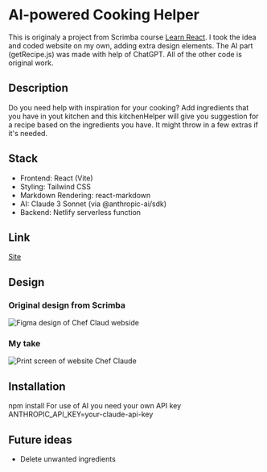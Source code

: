 # AI-powered Cooking Helper

This is originaly a project from Scrimba course [Learn React](https://scrimba.com/learn-react-c0e). I took the idea and coded website on my own, adding extra design elements. The AI part (getRecipe.js) was made with help of ChatGPT. All of the other code is original work.

## Description
Do you need help with inspiration for your cooking? Add ingredients that you have in yout kitchen and this kitchenHelper will give you suggestion for a recipe based on the ingredients you have. It might throw in a few extras if it's needed. 

## Stack
- Frontend: React (Vite)
- Styling: Tailwind CSS
- Markdown Rendering: react-markdown
- AI: Claude 3 Sonnet (via @anthropic-ai/sdk)
- Backend: Netlify serverless function

## Link
[Site](https://cookinghelper13.netlify.app/)

## Design
### Original design from Scrimba
![Figma design of Chef Claud webside]('/src/assets/Design.png')

### My take
![Print screen of website Chef Claude]('/src/assets/cookingHelper.png)

## Installation
npm install
For use of AI you need your own API key
ANTHROPIC_API_KEY=your-claude-api-key

## Future ideas
- Delete unwanted ingredients
